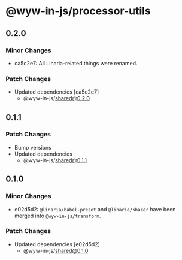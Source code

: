# @wyw-in-js/processor-utils

## 0.2.0

### Minor Changes

- ca5c2e7: All Linaria-related things were renamed.

### Patch Changes

- Updated dependencies [ca5c2e7]
  - @wyw-in-js/shared@0.2.0

## 0.1.1

### Patch Changes

- Bump versions
- Updated dependencies
  - @wyw-in-js/shared@0.1.1

## 0.1.0

### Minor Changes

- e02d5d2: `@linaria/babel-preset` and `@linaria/shaker` have been merged into `@wyw-in-js/transform`.

### Patch Changes

- Updated dependencies [e02d5d2]
  - @wyw-in-js/shared@0.1.0
